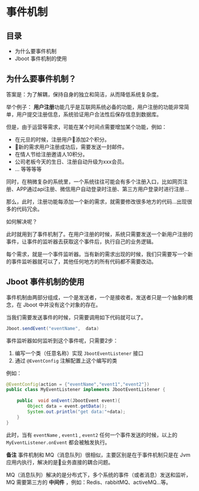# 事件机制

## 目录

- 为什么要事件机制
- Jboot 事件机制的使用

## 为什么要事件机制？

答案是：为了解耦，保持自身的独立和简洁，从而降低系统复杂度。

举个例子：
**用户注册**功能几乎是互联网系统必备的功能，用户注册的功能非常简单，用户提交注册信息，系统验证用户合法性后保存信息到数据库。

但是，由于运营等需求，可能在某个时间点需要增加某个功能，例如：
- 在元旦的时候，注册用户添加2个积分。
- 新的需求用户注册成功后，需要发送一封邮件。
- 在情人节给注册邀请人10积分。
- 公司老板今天的生日、注册自动升级为xxx会员。
- ... 等等等等

同时，在稍微复杂的系统里，一个系统往往可能会有多个注册入口，比如网页注册、APP通过api注册、微信用户自动登录时注册、第三方用户登录时进行注册...

那么，此时，注册功能每添加一个新的需求，就需要修改很多地方的代码...出现很多的代码冗余。

如何解决呢？

此时就用到了事件机制了。在用户注册的时候，系统只需要发送一个新用户注册的事件，让事件的监听器去获取这个事件后，执行自己的业务逻辑。

每个需求，就是一个事件监听器。当有新的需求出现的时候，我们只需要写一个新的事件监听器就可以了，其他任何地方的所有代码都不需要改动。


## Jboot 事件机制的使用

事件机制由两部分组成，一个是发送者，一个是接收者。发送者只是一个抽象的概念，在 Jboot 中并没有这个对象的存在。

当我们需要发送事件的时候，只需要调用如下代码就可以了。

```java
Jboot.sendEvent("eventName",  data)
```

事件监听器如何监听到这个事件呢，只需要2步：
1. 编写一个类（任意名称）实现 `JbootEventListener` 接口
2. 通过 `@EventConfig` 注解配置上这个编写的类

例如：

```java
@EventConfig(action = {"eventName","event1","event2"})
public class MyEventListener implements JbootEventListener {
    
    public  void onEvent(JbootEvent event){
        Object data = event.getData();
        System.out.println("get data:"+data);
    }
}
```

此时，当有 `eventName` , `event1` , `event2` 任何一个事件发送的时候，以上的 `MyEventListener.onEvent` 都会被触发执行。

**备注**
事件机制和 MQ（消息队列）很相似，主要区别是在于事件机制只是在 Jvm 应用内执行，解决的是业务直接的耦合问题。

MQ（消息队列）解决的是分布式下，多个系统的事件（或者消息）发送和监听，MQ 需要第三方的 **中间件** ，例如：Redis、rabbitMQ、activeMQ...等。


